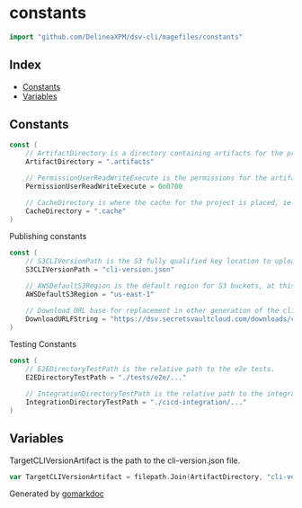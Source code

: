 <!-- Code generated by gomarkdoc. DO NOT EDIT -->

# constants

```go
import "github.com/DelineaXPM/dsv-cli/magefiles/constants"
```

## Index

- [Constants](#constants)
- [Variables](#variables)

## Constants

```go
const (
    // ArtifactDirectory is a directory containing artifacts for the project and shouldn't be committed to source.
    ArtifactDirectory = ".artifacts"

    // PermissionUserReadWriteExecute is the permissions for the artifact directory.
    PermissionUserReadWriteExecute = 0o0700

    // CacheDirectory is where the cache for the project is placed, ie artifacts that don't need to be rebuilt often.
    CacheDirectory = ".cache"
)
```

Publishing constants

```go
const (
    // S3CLIVersionPath is the S3 fully qualified key location to upload the cli-versions.json file.
    S3CLIVersionPath = "cli-version.json"

    // AWSDefaultS3Region is the default region for S3 buckets, at this time a single configured value for us-east-1.
    AWSDefaultS3Region = "us-east-1"

    // Download URL base for replacement in other generation of the cli-version file.
    DownloadURLFString = "https://dsv.secretsvaultcloud.com/downloads/cli/%s/%s"
)
```

Testing Constants

```go
const (
    // E2EDirectoryTestPath is the relative path to the e2e tests.
    E2EDirectoryTestPath = "./tests/e2e/..."

    // IntegrationDirectoryTestPath is the relative path to the integration tests.
    IntegrationDirectoryTestPath = "./cicd-integration/..."
)
```

## Variables

TargetCLIVersionArtifact is the path to the cli\-version.json file.

```go
var TargetCLIVersionArtifact = filepath.Join(ArtifactDirectory, "cli-version.json")
```

Generated by [gomarkdoc](https://github.com/princjef/gomarkdoc)

